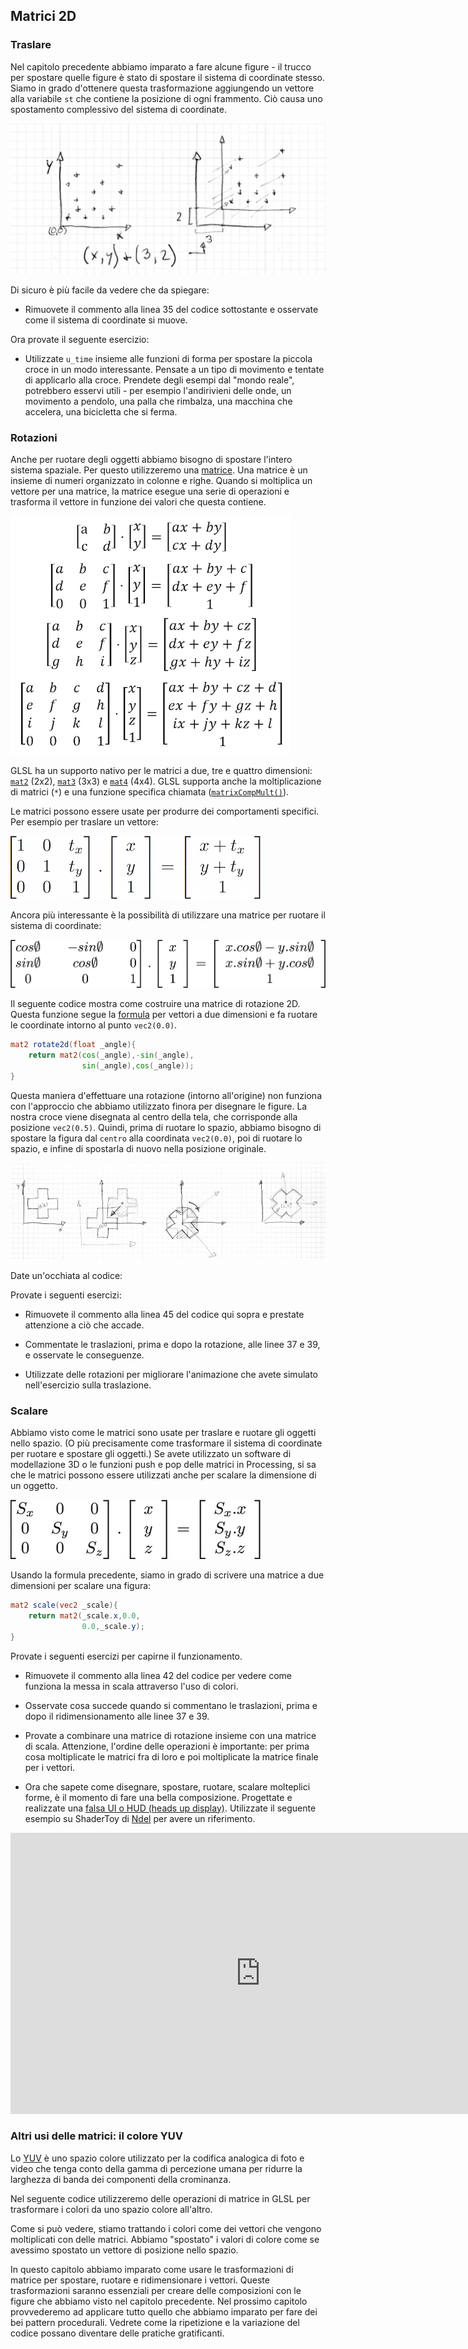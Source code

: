 ## Matrici 2D

<canvas id="custom" class="canvas" data-fragment-url="matrix.frag"  width="700px" height="200px"></canvas>

### Traslare

Nel capitolo precedente abbiamo imparato a fare alcune figure - il trucco per spostare quelle figure è stato di spostare il sistema di coordinate stesso. Siamo in grado d'ottenere questa trasformazione aggiungendo un vettore alla variabile ```st``` che contiene la posizione di ogni frammento. Ciò causa uno spostamento complessivo del sistema di coordinate.

![](translate.jpg)

Di sicuro è più facile da vedere che da spiegare:

* Rimuovete il commento alla linea 35 del codice sottostante e osservate come il sistema di coordinate si muove.

<div class="codeAndCanvas" data="cross-translate.frag"></div>

Ora provate il seguente esercizio:

* Utilizzate ```u_time``` insieme alle funzioni di forma per spostare la piccola croce in un modo interessante. Pensate a un tipo di movimento e tentate di applicarlo alla croce. Prendete degli esempi dal "mondo reale", potrebbero esservi utili - per esempio l'andirivieni delle onde, un movimento a pendolo, una palla che rimbalza, una macchina che accelera, una bicicletta che si ferma.

### Rotazioni

Anche per ruotare degli oggetti abbiamo bisogno di spostare l'intero sistema spaziale. Per questo utilizzeremo una [matrice](https://it.wikipedia.org/wiki/Matrice). Una matrice è un insieme di numeri organizzato in colonne e righe. Quando si moltiplica un vettore per una matrice, la matrice esegue una serie di operazioni e trasforma il vettore in funzione dei valori che questa contiene.

[![Wikipedia entry for Matrix (mathematics) ](matrixes.png)](https://it.wikipedia.org/wiki/Matrice)

GLSL ha un supporto nativo per le matrici a due, tre e quattro dimensioni: [```mat2```](../glossary/?search=mat2) (2x2), [```mat3```](../glossary/?search=mat3) (3x3) e [```mat4```](../glossary/?search=mat4) (4x4). GLSL supporta anche la moltiplicazione di matrici (```*```) e una funzione specifica chiamata ([```matrixCompMult()```](../glossary/?search=matrixCompMult)).

Le matrici possono essere usate per produrre dei comportamenti specifici. Per esempio per traslare un vettore:

![](3dtransmat.png)

Ancora più interessante è la possibilità di utilizzare una matrice per ruotare il sistema di coordinate:

![](rotmat.png)

Il seguente codice mostra come costruire una matrice di rotazione 2D. Questa funzione segue la [formula](http://en.wikipedia.org/wiki/Rotation_matrix) per vettori a due dimensioni e fa ruotare le coordinate intorno al punto ```vec2(0.0)```.

```glsl
mat2 rotate2d(float _angle){
    return mat2(cos(_angle),-sin(_angle),
                sin(_angle),cos(_angle));
}
```

Questa maniera d'effettuare una rotazione (intorno all'origine) non funziona con l'approccio che abbiamo utilizzato finora per disegnare le figure. La nostra croce viene disegnata al centro della tela, che corrisponde alla posizione ```vec2(0.5)```. Quindi, prima di ruotare lo spazio, abbiamo bisogno di spostare la figura dal `centro` alla coordinata ```vec2(0.0)```, poi di ruotare lo spazio, e infine di spostarla di nuovo nella posizione originale.

![](rotate.jpg)

Date un'occhiata al codice:

<div class="codeAndCanvas" data="cross-rotate.frag"></div>

Provate i seguenti esercizi:

* Rimuovete il commento alla linea 45 del codice qui sopra e prestate attenzione a ciò che accade.

* Commentate le traslazioni, prima e dopo la rotazione, alle linee 37 e 39, e osservate le conseguenze.

* Utilizzate delle rotazioni per migliorare l'animazione che avete simulato nell'esercizio sulla traslazione.

### Scalare

Abbiamo visto come le matrici sono usate per traslare e ruotare gli oggetti nello spazio. (O più precisamente come trasformare il sistema di coordinate per ruotare e spostare gli oggetti.) Se avete utilizzato un software di modellazione 3D o le funzioni push e pop delle matrici in Processing, si sa che le matrici possono essere utilizzati anche per scalare la dimensione di un oggetto.

![](scale.png)

Usando la formula precedente, siamo in grado di scrivere una matrice a due dimensioni per scalare una figura:

```glsl
mat2 scale(vec2 _scale){
    return mat2(_scale.x,0.0,
                0.0,_scale.y);
}
```

<div class="codeAndCanvas" data="cross-scale.frag"></div> 

Provate i seguenti esercizi per capirne il funzionamento.

* Rimuovete il commento alla linea 42 del codice per vedere come funziona la messa in scala attraverso l'uso di colori.

* Osservate cosa succede quando si commentano le traslazioni, prima e dopo il ridimensionamento alle linee 37 e 39.

* Provate a combinare una matrice di rotazione insieme con una matrice di scala. Attenzione, l'ordine delle operazioni è importante: per prima cosa moltiplicate le matrici fra di loro e poi moltiplicate la matrice finale per i vettori.

* Ora che sapete come disegnare, spostare, ruotare, scalare molteplici forme, è il momento di fare una bella composizione. Progettate e realizzate una [falsa UI o HUD (heads up display)](https://www.pinterest.com/patriciogonzv/huds/). Utilizzate il seguente esempio su ShaderToy di [Ndel](https://www.shadertoy.com/user/ndel) per avere un riferimento.

<iframe width="800" height="450" frameborder="0" src="https://www.shadertoy.com/embed/4s2SRt?gui=true&t=10&paused=true" allowfullscreen></iframe>

### Altri usi delle matrici: il colore YUV

Lo [YUV](https://it.wikipedia.org/wiki/YUV) è uno spazio colore utilizzato per la codifica analogica di foto e video che tenga conto della gamma di percezione umana per ridurre la larghezza di banda dei componenti della crominanza.

Nel seguente codice utilizzeremo delle operazioni di matrice in GLSL per trasformare i colori da uno spazio colore all'altro.

<div class="codeAndCanvas" data="yuv.frag"></div>

Come si può vedere, stiamo trattando i colori come dei vettori che vengono moltiplicati con delle matrici. Abbiamo "spostato" i valori di colore come se avessimo spostato un vettore di posizione nello spazio.

In questo capitolo abbiamo imparato come usare le trasformazioni di matrice per spostare, ruotare e ridimensionare i vettori. Queste trasformazioni saranno essenziali per creare delle composizioni con le figure che abbiamo visto nel capitolo precedente. Nel prossimo capitolo provvederemo ad applicare tutto quello che abbiamo imparato per fare dei bei pattern procedurali. Vedrete come la ripetizione e la variazione del codice possano diventare delle pratiche gratificanti.
